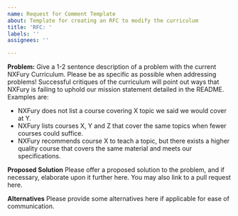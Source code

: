 ```yaml
---
name: Request for Comment Template
about: Template for creating an RFC to modify the curriculum
title: 'RFC: '
labels: ''
assignees: ''

---
```


**Problem:**
Give a 1-2 sentence description of a problem with the current NXFury Curriculum. Please be as specific as possible when addressing problems! Successful critiques of the curriculum will point out ways that NXFury is failing to uphold our mission statement detailed in the README. Examples are:

* NXFury does not list a course covering X topic we said we would cover at Y.
* NXFury lists courses X, Y and Z that cover the same topics when fewer courses could suffice.
* NXFury recommends course X to teach a topic, but there exists a higher quality course that covers the same material and meets our specifications.

**Proposed Solution**
Please offer a proposed solution to the problem, and if necessary, elaborate upon it further here.
You may also link to a pull request here.

**Alternatives**
Please provide some alternatives here if applicable for ease of communication.
